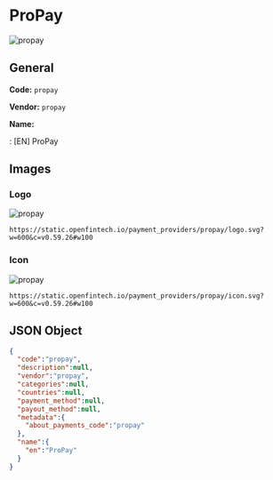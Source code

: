
# ProPay 
![propay](https://static.openfintech.io/payment_providers/propay/logo.svg?w=600&c=v0.59.26#w100)  

## General 
 
**Code:** `propay`  
 
**Vendor:** `propay`  
 
**Name:**  
 
:	[EN] ProPay  

## Images 

### Logo 
 
![propay](https://static.openfintech.io/payment_providers/propay/logo.svg?w=600&c=v0.59.26#w100)  

```
https://static.openfintech.io/payment_providers/propay/logo.svg?w=600&c=v0.59.26#w100
```  

### Icon 
 
![propay](https://static.openfintech.io/payment_providers/propay/icon.svg?w=600&c=v0.59.26#w100)  

```
https://static.openfintech.io/payment_providers/propay/icon.svg?w=600&c=v0.59.26#w100
```  

## JSON Object 

```json
{
  "code":"propay",
  "description":null,
  "vendor":"propay",
  "categories":null,
  "countries":null,
  "payment_method":null,
  "payout_method":null,
  "metadata":{
    "about_payments_code":"propay"
  },
  "name":{
    "en":"ProPay"
  }
}
```  
